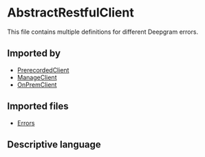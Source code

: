 # AbstractRestfulClient

This file contains multiple definitions for different Deepgram errors.

## Imported by

- [PrerecordedClient](./PrerecordedClient.md)
- [ManageClient](./ManageClient.md)
- [OnPremClient](./OnPremClient.md)

## Imported files

- [Errors](../libs/Errors.md)

## Descriptive language
